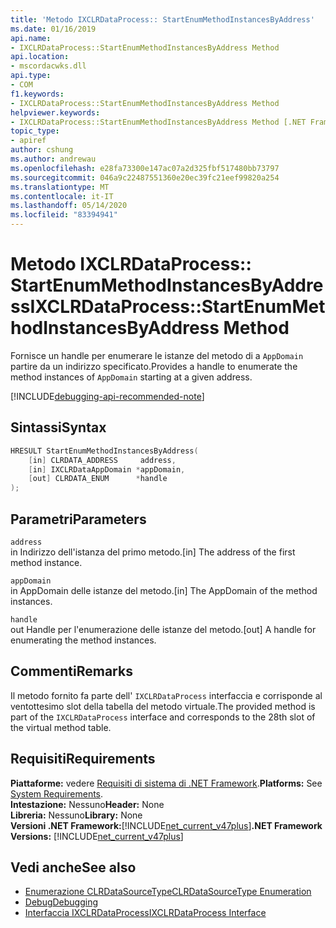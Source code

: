 ```yaml
---
title: 'Metodo IXCLRDataProcess:: StartEnumMethodInstancesByAddress'
ms.date: 01/16/2019
api.name:
- IXCLRDataProcess::StartEnumMethodInstancesByAddress Method
api.location:
- mscordacwks.dll
api.type:
- COM
f1.keywords:
- IXCLRDataProcess::StartEnumMethodInstancesByAddress Method
helpviewer.keywords:
- IXCLRDataProcess::StartEnumMethodInstancesByAddress Method [.NET Framework debugging]
topic_type:
- apiref
author: cshung
ms.author: andrewau
ms.openlocfilehash: e28fa73300e147ac07a2d325fbf517480bb73797
ms.sourcegitcommit: 046a9c22487551360e20ec39fc21eef99820a254
ms.translationtype: MT
ms.contentlocale: it-IT
ms.lasthandoff: 05/14/2020
ms.locfileid: "83394941"
---
```

# <a name="ixclrdataprocessstartenummethodinstancesbyaddress-method"></a><span data-ttu-id="67267-102">Metodo IXCLRDataProcess:: StartEnumMethodInstancesByAddress</span><span class="sxs-lookup"><span data-stu-id="67267-102">IXCLRDataProcess::StartEnumMethodInstancesByAddress Method</span></span>

<span data-ttu-id="67267-103">Fornisce un handle per enumerare le istanze del metodo di a `AppDomain` partire da un indirizzo specificato.</span><span class="sxs-lookup"><span data-stu-id="67267-103">Provides a handle to enumerate the method instances of `AppDomain` starting at a given address.</span></span>

[!INCLUDE[debugging-api-recommended-note](../../../../includes/debugging-api-recommended-note.md)]

## <a name="syntax"></a><span data-ttu-id="67267-104">Sintassi</span><span class="sxs-lookup"><span data-stu-id="67267-104">Syntax</span></span>

```cpp
HRESULT StartEnumMethodInstancesByAddress(
    [in] CLRDATA_ADDRESS     address,
    [in] IXCLRDataAppDomain *appDomain,
    [out] CLRDATA_ENUM      *handle
);
```

## <a name="parameters"></a><span data-ttu-id="67267-105">Parametri</span><span class="sxs-lookup"><span data-stu-id="67267-105">Parameters</span></span>

`address`\
<span data-ttu-id="67267-106">in Indirizzo dell'istanza del primo metodo.</span><span class="sxs-lookup"><span data-stu-id="67267-106">[in] The address of the first method instance.</span></span>

`appDomain`\
<span data-ttu-id="67267-107">in AppDomain delle istanze del metodo.</span><span class="sxs-lookup"><span data-stu-id="67267-107">[in] The AppDomain of the method instances.</span></span>

`handle`\
<span data-ttu-id="67267-108">out Handle per l'enumerazione delle istanze del metodo.</span><span class="sxs-lookup"><span data-stu-id="67267-108">[out] A handle for enumerating the method instances.</span></span>

## <a name="remarks"></a><span data-ttu-id="67267-109">Commenti</span><span class="sxs-lookup"><span data-stu-id="67267-109">Remarks</span></span>

<span data-ttu-id="67267-110">Il metodo fornito fa parte dell' `IXCLRDataProcess` interfaccia e corrisponde al ventottesimo slot della tabella del metodo virtuale.</span><span class="sxs-lookup"><span data-stu-id="67267-110">The provided method is part of the `IXCLRDataProcess` interface and corresponds to the 28th slot of the virtual method table.</span></span>

## <a name="requirements"></a><span data-ttu-id="67267-111">Requisiti</span><span class="sxs-lookup"><span data-stu-id="67267-111">Requirements</span></span>

<span data-ttu-id="67267-112">**Piattaforme:** vedere [Requisiti di sistema di .NET Framework](../../../../docs/framework/get-started/system-requirements.md).</span><span class="sxs-lookup"><span data-stu-id="67267-112">**Platforms:** See [System Requirements](../../../../docs/framework/get-started/system-requirements.md).</span></span>  
<span data-ttu-id="67267-113">**Intestazione:** Nessuno</span><span class="sxs-lookup"><span data-stu-id="67267-113">**Header:** None</span></span>  
<span data-ttu-id="67267-114">**Libreria:** Nessuno</span><span class="sxs-lookup"><span data-stu-id="67267-114">**Library:** None</span></span>  
<span data-ttu-id="67267-115">**Versioni .NET Framework:**[!INCLUDE[net_current_v47plus](../../../../includes/net-current-v47plus.md)]</span><span class="sxs-lookup"><span data-stu-id="67267-115">**.NET Framework Versions:** [!INCLUDE[net_current_v47plus](../../../../includes/net-current-v47plus.md)]</span></span>  

## <a name="see-also"></a><span data-ttu-id="67267-116">Vedi anche</span><span class="sxs-lookup"><span data-stu-id="67267-116">See also</span></span>

- [<span data-ttu-id="67267-117">Enumerazione CLRDataSourceType</span><span class="sxs-lookup"><span data-stu-id="67267-117">CLRDataSourceType Enumeration</span></span>](clrdatasourcetype-enumeration.md)
- [<span data-ttu-id="67267-118">Debug</span><span class="sxs-lookup"><span data-stu-id="67267-118">Debugging</span></span>](index.md)
- [<span data-ttu-id="67267-119">Interfaccia IXCLRDataProcess</span><span class="sxs-lookup"><span data-stu-id="67267-119">IXCLRDataProcess Interface</span></span>](ixclrdataprocess-interface.md)
